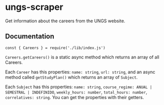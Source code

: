# ungs-scraper
Get information about the careers from the UNGS website.
## Documentation

`const { Careers } = require('./lib/index.js')`

`Careers.getCareers()` is a static async method which returns an array of all Careers.

Each `Career` has this properties: `name: string`, `url: string`, and an async method called `getStudyPlan()` which returns an array of `Subject`.

Each `Subject` has this properties: `name: string`, `course_regime: ANUAL | SEMESTRAL | INDEFINIDO`, `weekly_hours: number`, `total_hours: number`, `correlatives: string`. You can get the properties with their getters. 